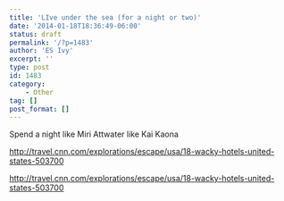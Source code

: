 ```yaml
---
title: 'LIve under the sea (for a night or two)'
date: '2014-01-18T18:36:49-06:00'
status: draft
permalink: '/?p=1483'
author: 'ES Ivy'
excerpt: ''
type: post
id: 1483
category:
    - Other
tag: []
post_format: []
---
```

Spend a night like Miri Attwater like Kai Kaona

<http://travel.cnn.com/explorations/escape/usa/18-wacky-hotels-united-states-503700>

<http://travel.cnn.com/explorations/escape/usa/18-wacky-hotels-united-states-503700>